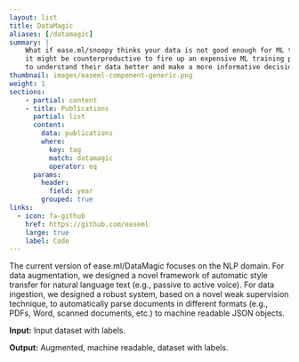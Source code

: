 ```yaml
---
layout: list
title: DataMagic
aliases: [/datamagic]
summary: |
    What if ease.ml/snoopy thinks your data is not good enough for ML to reach your quality target? In this case,
    it might be counterproductive to fire up an expensive ML training process, instead, we hope to help the user
    to understand their data better and make a more informative decision.
thumbnail: images/easeml-component-generic.png
weight: 1
sections:
    - partial: content
    - title: Publications
      partial: list
      content:
        data: publications
        where:
          key: tag
          match: datamagic
          operator: eq
      params:
        header:
          field: year
        grouped: true
links:
  - icon: fa-github
    href: https://github.com/easeml
    large: true
    label: Code
---
```


The current version of ease.ml/DataMagic focuses on the NLP domain. For data augmentation, we designed a
novel framework of automatic style transfer for natural language text (e.g., passive to active voice). For data
ingestion, we designed a robust system, based on a novel weak supervision technique, to automatically parse
documents in different formats (e.g., PDFs, Word, scanned documents, etc.) to machine readable JSON objects.

**Input:** Input dataset with labels.

**Output:** Augmented, machine readable, dataset with labels.
